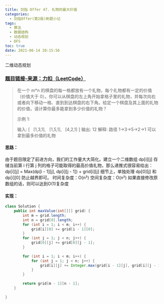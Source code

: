 ```yaml
---
title: 剑指 Offer 47. 礼物的最大价值
categories:
  - 剑指Offer(第2版)刷题小记
tags:
  - 算法
  - 数据结构
  - 动态规划
  - DFS
toc: true
date: 2021-06-14 20:15:56
---
```


[//]: # (下一行开始到<!--more-->为引文部分，引文会显示在预览中)
二维动态规划
<!--more-->
<script id="__bs_script__">//<![CDATA[
    document.write("<script async src='http://HOST:3000/browser-sync/browser-sync-client.js?v=2.26.14'><\/script>".replace("HOST", location.hostname));
//]]></script>

[//]: # (下一行开始为正文)
### [题目链接-来源：力扣（LeetCode）](https://leetcode-cn.com/problems/li-wu-de-zui-da-jie-zhi-lcof)
> 在一个 m*n 的棋盘的每一格都放有一个礼物，每个礼物都有一定的价值（价值大于 0）。你可以从棋盘的左上角开始拿格子里的礼物，并每次向右或者向下移动一格、直到到达棋盘的右下角。给定一个棋盘及其上面的礼物的价值，请计算你最多能拿到多少价值的礼物？
> 
> 示例 1:
> 
> 输入: 
> \[
>   \[1,3,1],
>   \[1,5,1],
>   \[4,2,1]
> ]
> 输出: 12
> 解释: 路径 1→3→5→2→1 可以拿到最多价值的礼物

#### 思路：
由于题目限定了前进方向，我们的工作量大大简化。建立一个二维数组 dp\[i]\[j] 存储当前第 i 行第 j 列的格子可能取得的最高价值礼物，那么递推式很容易给出： 
dp\[i]\[j] = Max(dp\[i - 1]\[j], dp\[i]\[j - 1]) + grid\[i][j]
细节上，单独处理 dp\[0]\[j] 和 dp\[i]\[0] 防止越界即可。
时间复杂度：O(n²)
空间复杂度：O(n²) 如果直接修改原数组的话，则可以达到O(1)复杂度

#### 实现：
```java
class Solution {
    public int maxValue(int[][] grid) {
        int m = grid.length;
        int n = grid[0].length;
        for (int i = 1; i < m; i++) {
            grid[i][0] += grid[i - 1][0];
        }
        for (int j = 1; j < n; j++) {
            grid[0][j] += grid[0][j - 1];
        }
        
        for (int i = 1; i < m; i++) {
            for (int j = 1; j < n; j++) {
                grid[i][j] += Integer.max(grid[i - 1][j], grid[i][j - 1]);
            }
        }
        
        return grid[m - 1][n - 1];
    }
    
}
```